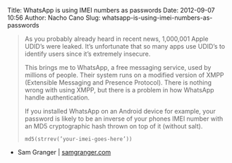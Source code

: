 Title: WhatsApp is using IMEI numbers as passwords
Date: 2012-09-07 10:56
Author: Nacho Cano
Slug: whatsapp-is-using-imei-numbers-as-passwords

> As you probably already heard in recent news, 1,000,001 Apple UDID’s
> were leaked. It’s unfortunate that so many apps use UDID’s to identify
> users since it’s extremely insecure.
>
> This brings me to WhatsApp, a free messaging service, used by millions
> of people. Their system runs on a modified version of XMPP (Extensible
> Messaging and Presence Protocol). There is nothing wrong with using
> XMPP, but there is a problem in how WhatsApp handle authentication.
>
> If you installed WhatsApp on an Android device for example, your
> password is likely to be an inverse of your phones IMEI number with an
> MD5 cryptographic hash thrown on top of it (without salt).
>
>     md5(strrev(’your-imei-goes-here’))

- Sam Granger | [samgranger.com][]

  [samgranger.com]: http://samgranger.com/whatsapp-is-using-imei-numbers-as-passwords/
    "WhatsApp is using IMEI numbers as passwords"
